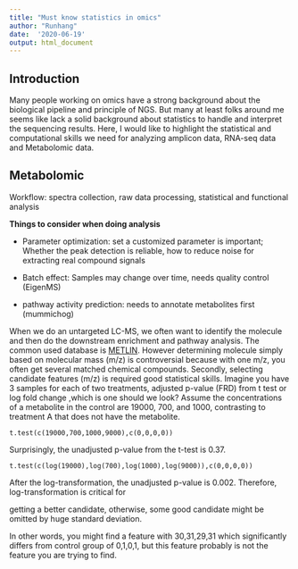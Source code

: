 ```yaml
---
title: "Must know statistics in omics"
author: "Runhang"
date:  '2020-06-19'
output: html_document
---
```


## Introduction

  Many people working on omics have a strong background about the biological
pipeline and principle of NGS. But many at least folks around me seems like lack a
solid background about statistics to handle and interpret the sequencing results.
Here, I would like to highlight the statistical and computational skills we need
for analyzing amplicon data, RNA-seq data and Metabolomic data.


## Metabolomic

Workflow: spectra collection, raw data processing, statistical and functional analysis

**Things to consider when doing analysis**

- Parameter optimization: set a customized parameter is important;
Whether the peak detection is reliable, how to reduce noise for extracting real
compound signals

- Batch effect: Samples may change over time, needs quality control (EigenMS)

- pathway activity prediction: needs to annotate metabolites first (mummichog)

When we do an untargeted LC-MS, we often want to identify the molecule and then do
the downstream enrichment and pathway analysis. The common used database is [METLIN](https://metlin.scripps.edu/landing_page.php?pgcontent=mainPage). However determining molecule simply based on molecular mass (m/z)
is controversial because with one m/z, you often get several matched chemical compounds.
Secondly, selecting candidate features (m/z) is required good statistical skills.
Imagine you have 3 samples for each of two treatments, adjusted p-value (FRD) from t test or log fold change
,which is one should we look? Assume the concentrations of a metabolite in the control are 19000,
700, and 1000, contrasting to treatment A that does not have the metabolite.

```
t.test(c(19000,700,1000,9000),c(0,0,0,0))
```
Surprisingly, the unadjusted p-value from the t-test is 0.37.

```
t.test(c(log(19000),log(700),log(1000),log(9000)),c(0,0,0,0))
```

After the log-transformation, the unadjusted p-value  is 0.002. Therefore, log-transformation is critical for

getting a better candidate, otherwise, some good candidate might be omitted by huge standard deviation.

In other words, you might find a feature with 30,31,29,31 which significantly differs from control group
of 0,1,0,1, but this feature probably is not the feature you are trying to find.
